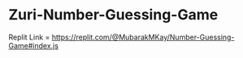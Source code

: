 # Zuri-Number-Guessing-Game

Replit Link = https://replit.com/@MubarakMKay/Number-Guessing-Game#index.js
